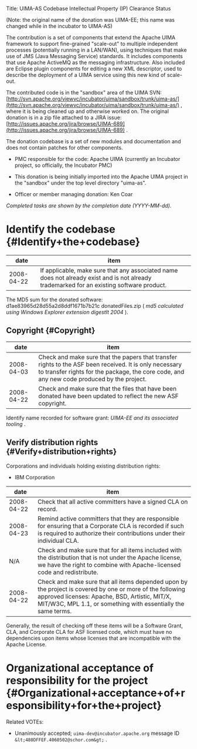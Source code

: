Title: UIMA-AS Codebase Intellectual Property (IP) Clearance Status


(Note: the original name of the donation was UIMA-EE; this name was changed while in the incubator to UIMA-AS)


The contribution is a set of components that extend the Apache UIMA framework to support fine-grained "scale-out" to multiple independent processes (potentially running in a LAN/WAN), using techniques that make use of JMS (Java Messaging Service) standards. It includes components that use Apache ActiveMQ as the messaging infrastructure. Also included are Eclipse plugin components for editing a new XML descriptor, used to describe the deployment of a UIMA service using this new kind of scale-out.


The contributed code is in the "sandbox" area of the UIMA SVN: [http://svn.apache.org/viewvc/incubator/uima/sandbox/trunk/uima-as/](http://svn.apache.org/viewvc/incubator/uima/sandbox/trunk/uima-as/) , where it is being cleaned up and otherwise worked on. The original donation is in a zip file attached to a JIRA issue: [http://issues.apache.org/jira/browse/UIMA-689](http://issues.apache.org/jira/browse/UIMA-689) .


The donation codebase is a set of new modules and documentation and does not contain patches for other components.



- PMC responsible for the code: Apache UIMA (currently an Incubator project, so officially, the Incubator PMC)


- This donation is being initially imported into the Apache UIMA project in the "sandbox" under the top level directory "uima-as".


- Officer or member managing donation: Ken Coar

 _Completed tasks are shown by the completion date (YYYY-MM-dd)._ 


# Identify the codebase {#Identify+the+codebase}

| date | item |
|------|------|
| 2008-04-22 | If applicable, make sure that any associated name does not already exist and is not already trademarked for an existing software product. |

The MD5 sum for the donated software: d1ae83965d28d55a2d8ddf1671b7b21c donatedFiles.zip ( _md5 calculated using Windows Explorer extension digestIt 2004_ ).


## Copyright {#Copyright}

| date | item |
|------|------|
| 2008-04-03 | Check and make sure that the papers that transfer rights to the ASF been received. It is only necessary to transfer rights for the package, the core code, and any new code produced by the project. |
| 2008-04-22 | Check and make sure that the files that have been donated have been updated to reflect the new ASF copyright. |

Identify name recorded for software grant: _UIMA-EE and its associated tooling_ .


## Verify distribution rights {#Verify+distribution+rights}

Corporations and individuals holding existing distribution rights:



- IBM Corporation

| date | item |
|------|------|
| 2008-04-22 | Check that all active committers have a signed CLA on record. |
| 2008-04-23 | Remind active committers that they are responsible for ensuring that a Corporate CLA is recorded if such is required to authorize their contributions under their individual CLA. |
| N/A | Check and make sure that for all items included with the distribution that is not under the Apache license, we have the right to combine with Apache-licensed code and redistribute. |
| 2008-04-22 | Check and make sure that all items depended upon by the project is covered by one or more of the following approved licenses: Apache, BSD, Artistic, MIT/X, MIT/W3C, MPL 1.1, or something with essentially the same terms. |

Generally, the result of checking off these items will be a Software Grant, CLA, and Corporate CLA for ASF licensed code, which must have no dependencies upon items whose licenses that are incompatible with the Apache License.


# Organizational acceptance of responsibility for the project {#Organizational+acceptance+of+responsibility+for+the+project}

Related VOTEs:



- Unanimously accepted; `uima-dev@incubator.apache.org` message ID `&lt;480DFFEF.4060502@schor.com&gt;` .
